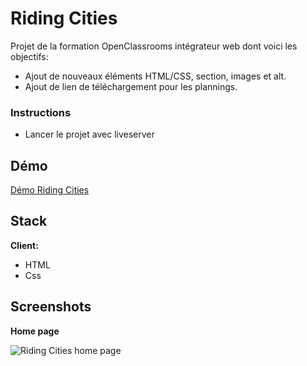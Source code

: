 # Riding Cities

Projet de la formation OpenClassrooms intégrateur web dont voici les objectifs:

- Ajout de nouveaux éléments HTML/CSS, section, images et alt.
- Ajout de lien de téléchargement pour les plannings.

### Instructions

- Lancer le projet avec liveserver

## Démo

[Démo Riding Cities](https://yelhie.github.io/Riding_Cities/)

## Stack

**Client:**

- HTML
- Css

## Screenshots

**Home page**

![Riding Cities home page](https://github.com/Yelhie/xi5ftcai605u/blob/master/img/ridingcities_23145305.jpg)
